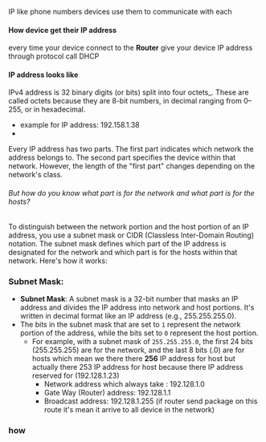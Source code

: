 IP like phone numbers devices use them to communicate with each

#### How device get their IP address
every time your device connect to the **Router** give your device IP address through protocol call DHCP

#### IP address looks like
IPv4 address is 32 binary digits (or bits)  split into four octets_. These are called octets because they are 8-bit numbers, in decimal ranging from 0–255, or in hexadecimal.

- example for IP address: 192.158.1.38
- 
Every IP address has two parts. The first part indicates which network the address belongs to. The second part specifies the device within that network. However, the length of the "first part" changes depending on the network's class.

###### But how do you know what part is for the network and what part is for the hosts?

To distinguish between the network portion and the host portion of an IP address, you use a subnet mask or CIDR (Classless Inter-Domain Routing) notation. The subnet mask defines which part of the IP address is designated for the network and which part is for the hosts within that network. Here's how it works:

### **Subnet Mask:**

- **Subnet Mask**: A subnet mask is a 32-bit number that masks an IP address and divides the IP address into network and host portions. It's written in decimal format like an IP address (e.g., 255.255.255.0).
- The bits in the subnet mask that are set to `1` represent the network portion of the address, while the bits set to `0` represent the host portion.
    - For example, with a subnet mask of `255.255.255.0`, the first 24 bits (255.255.255) are for the network, and the last 8 bits (.0) are for hosts which mean we  there there **256** IP address for host but actually there 253 IP address for host because there IP address reserved for (192.128.1.23)
	    - Network address which always take : 192.128.1.0
	    - Gate Way (Router) address: 192.128.1.1 
	    - Broadcast address: 192.128.1.255 (if router send package on this route it's mean it arrive to all device in the network) 




### how 


